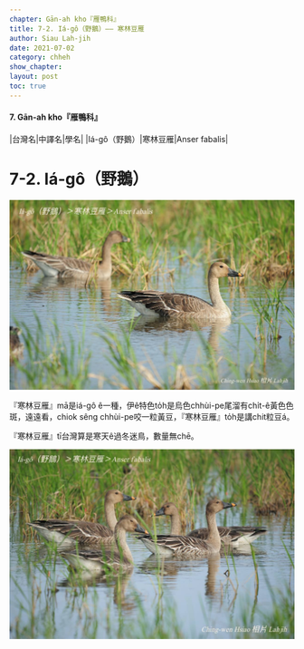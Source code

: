 ```yaml
---
chapter: Gān-ah kho『雁鴨科』
title: 7-2. Iá-gô（野鵝）—— 寒林豆雁
author: Siau Lah-jih
date: 2021-07-02
category: chheh
show_chapter: 
layout: post
toc: true
---
```


#### 7. Gān-ah kho『雁鴨科』

|台灣名|中譯名|學名|
|Iá-gô（野鵝）|寒林豆雁|Anser fabalis|


# 7-2. Iá-gô（野鵝）

![](../too5/07/07-2-2.寒林豆雁.jpg)


『寒林豆雁』mā是iá-gô ê一種，伊ê特色to̍h是烏色chhùi-pe尾溜有chi̍t-ê黃色色斑，遠遠看，chiok sêng chhùi-pe咬一粒黃豆，『寒林豆雁』to̍h是講chit粒豆á。

『寒林豆雁』tī台灣算是寒天ê過冬迷鳥，數量無chē。



![](../too5/07/07-2-1.寒林豆雁.jpg)



